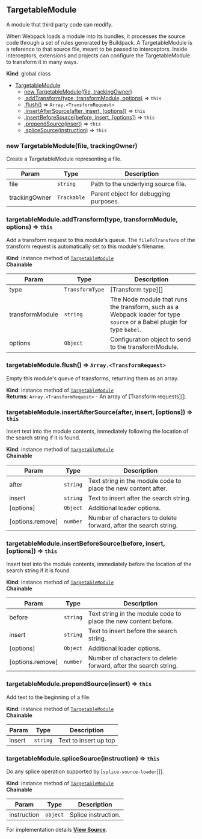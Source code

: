 <a name="TargetableModule" id="TargetableModule"></a>

## TargetableModule

A module that third party code can modify.

When Webpack loads a module into its bundles, it processes the source code
through a set of rules generated by Buildpack. A TargetableModule is a reference
to that source file, meant to be passed to interceptors. Inside
interceptors, extensions and projects can configure the TargetableModule to
transform it in many ways.

**Kind**: global class  

* [TargetableModule](#TargetableModule)
    * [new TargetableModule(file, trackingOwner)](#new_TargetableModule_new)
    * [.addTransform(type, transformModule, options)](#TargetableModule+addTransform) ⇒ `this`
    * [.flush()](#TargetableModule+flush) ⇒ `Array.<TransformRequest>`
    * [.insertAfterSource(after, insert, [options])](#TargetableModule+insertAfterSource) ⇒ `this`
    * [.insertBeforeSource(before, insert, [options])](#TargetableModule+insertBeforeSource) ⇒ `this`
    * [.prependSource(insert)](#TargetableModule+prependSource) ⇒ `this`
    * [.spliceSource(instruction)](#TargetableModule+spliceSource) ⇒ `this`

<a name="new_TargetableModule_new" id="new_TargetableModule_new"></a>

### new TargetableModule(file, trackingOwner)

Create a TargetableModule representing a file.


| Param | Type | Description |
| --- | --- | --- |
| file | `string` | Path to the underlying source file. |
| trackingOwner | `Trackable` | Parent object for debugging purposes. |

<a name="TargetableModule+addTransform" id="TargetableModule+addTransform"></a>

### targetableModule.addTransform(type, transformModule, options) ⇒ `this`

Add a transform request to this module's queue. The `fileToTransform` of
the transform request is automatically set to this module's filename.

**Kind**: instance method of [`TargetableModule`](#TargetableModule)  
**Chainable**  

| Param | Type | Description |
| --- | --- | --- |
| type | `TransformType` | [Transform type][] |
| transformModule | `string` | The Node module that runs the transform, such as a Webpack loader for type `source` or a Babel plugin for type `babel`. |
| options | `Object` | Configuration object to send to the transformModule. |

<a name="TargetableModule+flush" id="TargetableModule+flush"></a>

### targetableModule.flush() ⇒ `Array.<TransformRequest>`

Empty this module's queue of transforms, returning them as an array.

**Kind**: instance method of [`TargetableModule`](#TargetableModule)  
**Returns**: `Array.<TransformRequest>` - An array of [Transform requests][].  
<a name="TargetableModule+insertAfterSource" id="TargetableModule+insertAfterSource"></a>

### targetableModule.insertAfterSource(after, insert, [options]) ⇒ `this`

Insert text into the module contents, immediately following the location
of the search string if it is found.

**Kind**: instance method of [`TargetableModule`](#TargetableModule)  
**Chainable**  

| Param | Type | Description |
| --- | --- | --- |
| after | `string` | Text string in the module code to place the new content after. |
| insert | `string` | Text to insert after the search string. |
| [options] | `Object` | Additional loader options. |
| [options.remove] | `number` | Number of characters to delete forward, after the search string. |

<a name="TargetableModule+insertBeforeSource" id="TargetableModule+insertBeforeSource"></a>

### targetableModule.insertBeforeSource(before, insert, [options]) ⇒ `this`

Insert text into the module contents, immediately before the location
of the search string if it is found.

**Kind**: instance method of [`TargetableModule`](#TargetableModule)  
**Chainable**  

| Param | Type | Description |
| --- | --- | --- |
| before | `string` | Text string in the module code to place the new content before. |
| insert | `string` | Text to insert before the search string. |
| [options] | `Object` | Additional loader options. |
| [options.remove] | `number` | Number of characters to delete forward, after the search string. |

<a name="TargetableModule+prependSource" id="TargetableModule+prependSource"></a>

### targetableModule.prependSource(insert) ⇒ `this`

Add text to the beginning of a file.

**Kind**: instance method of [`TargetableModule`](#TargetableModule)  
**Chainable**  

| Param | Type | Description |
| --- | --- | --- |
| insert | `string` | Text to insert up top |

<a name="TargetableModule+spliceSource" id="TargetableModule+spliceSource"></a>

### targetableModule.spliceSource(instruction) ⇒ `this`

Do any splice operation supported by [`splice-source-loader`][].

**Kind**: instance method of [`TargetableModule`](#TargetableModule)  
**Chainable**  

| Param | Type | Description |
| --- | --- | --- |
| instruction | `object` | Splice instruction. |



For implementation details [**View Source**](https://github.com/magento/pwa-studio/blob/develop/packages/pwa-buildpack/lib/WebpackTools/targetables/TargetableModule.js).